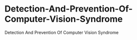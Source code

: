 # Detection-And-Prevention-Of-Computer-Vision-Syndrome
Detection And Prevention Of Computer Vision Syndrome
